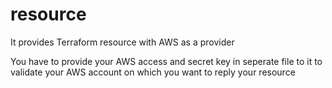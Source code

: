 # resource

It provides Terraform resource with AWS as a provider

You have to provide your AWS access and secret key in seperate file to it to validate your AWS account on which you want to reply your resource

